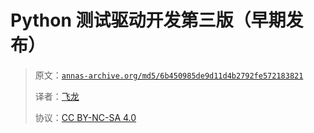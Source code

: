 # Python 测试驱动开发第三版（早期发布）

> 原文：[`annas-archive.org/md5/6b450985de9d11d4b2792fe572183821`](https://annas-archive.org/md5/6b450985de9d11d4b2792fe572183821)
>
> 译者：[飞龙](https://github.com/wizardforcel)
>
> 协议：[CC BY-NC-SA 4.0](http://creativecommons.org/licenses/by-nc-sa/4.0/)